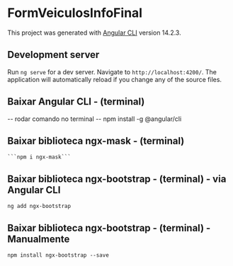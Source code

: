 # FormVeiculosInfoFinal

This project was generated with [Angular CLI](https://github.com/angular/angular-cli) version 14.2.3.

## Development server

Run `ng serve` for a dev server. Navigate to `http://localhost:4200/`. The application will automatically reload if you change any of the source files.

## Baixar Angular CLI - (terminal)
  -- rodar comando no terminal 
	-- npm install -g @angular/cli

## Baixar biblioteca ngx-mask - (terminal)
	```npm i ngx-mask```
  
## Baixar biblioteca ngx-bootstrap - (terminal) - via Angular CLI
```
ng add ngx-bootstrap
```

## Baixar biblioteca ngx-bootstrap - (terminal) - Manualmente
```
npm install ngx-bootstrap --save
```
